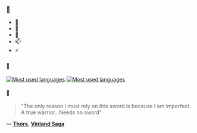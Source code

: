 ### 👋

- 🔭
- 🌱
- 💬
- 📫
- ⚡

#### 🧏

[![Most used languages](https://github-readme-stats-aynah.vercel.app/api/top-langs/?username=aynh&theme=solarized-dark&langs_count=6&layout=compact&hide_title=true)](https://github.com/anuraghazra/github-readme-stats#gh-dark-mode-only)
[![Most used languages](https://github-readme-stats-aynah.vercel.app/api/top-langs/?username=aynh&theme=solarized-light&langs_count=6&layout=compact&hide_title=true)](https://github.com/anuraghazra/github-readme-stats#gh-light-mode-only)

#### 💬

> "The only reason I must rely on this sword is because I am imperfect. A true warrior...Needs no sword"

&mdash; [**Thors**](https://myanimelist.net/character.php?q=Thors&cat=character), [**Vinland Saga**](https://myanimelist.net/search/all?q=Vinland%20Saga&cat=all)
